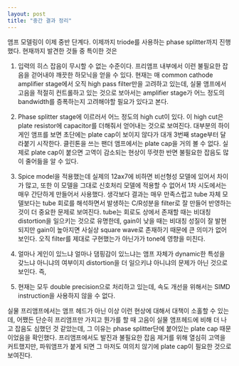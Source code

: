 ```yaml
---
layout: post
title: "중간 결과 정리"
---
```



앰프 모델링이 이제 중반 단계다. 이제까지 triode를 사용하는 phase splitter까지 진행했다. 현재까지 발견한 것들 중 특이한 것은




1) 입력의 히스 잡음이 무시할 수 없는 수준이다. 프리앰프 내부에서 이런 불필요한 잡음을 걷어내야 깨끗한 하모닉을 얻을 수 있다. 현재는 매 common cathode amplifier stage에서 오직 high pass filter만을 고려하고 있는데, 실물 앰프에서 고음을 적절히 컨트롤하고 있는 것으로 보아서는 amplifier stage가 어느 정도의 bandwidth를 증폭하는지 고려해야할 필요가 있다고 본다.




2) Phase splitter stage에 이르러서 어느 정도의 high cut이 있다. 이 high cut은 plate resistor에 capacitor를 더해줘서 얻어내는 것으로 보여진다. 대부분의 하이게인 앰프를 보면 초단에는 plate cap이 보이지 않다가 대개 3번째 stage부터 달라붙기 시작한다. 클린톤을 쓰는 팬더 앰프에서는 plate cap을 거의 볼 수 없다. 실제로 plate cap이 붙으면 고역이 감소되는 현상이 뚜렷한 반면 불필요한 잡음도 많이 줄어듦을 알 수 있다.




3) Spice model을 적용했는데 실제의 12ax7에 비하면 비선형성 모델에 있어서 차이가 많고, 또한 이 모델을 그대로 신호처리 모델에 적용할 수 없어서 1차 시도에서는 매우 간단하게 만들어서 사용했다. 생각보다 결과는 매우 만족스럽고 tube 자체 모델보다는 tube 회로를 해석하면서 발생하는 C/R성분을 filter로 잘 만들어 반영하는 것이 더 중요한 문제로 보여진다. tube는 회로도 상에서 존재할 때는 비대칭 distortion을 일으키는 것으로 유명한데, gain이 낮을 때는 비대칭 성질이 잘 발현되지만 gain이 높아지면 사실상 square wave로 존재하기 때문에 큰 의미가 없어보인다. 오직 filter를 제대로 구현했는가 아닌가가 tone에 영향을 미친다. 




4) 얼마나 게인이 있느냐 얼마나 댐핑감이 있느냐는 앰프 자체가 dynamic한 특성을 갖느냐 아니냐의 여부이지 distortion을 더 일으키냐 아니냐의 문제가 아닌 것으로 보인다. 즉, 




5) 현재는 모두 double precision으로 처리하고 있는데, 속도 개선을 위해서는 SIMD instruction을 사용하지 않을 수 없다. 




실물 프리앰프에서는 앰프 헤드가 아닌 이상 이런 현상에 대해서 대책이 소홀할 수 있는데, 어쨌든 단순히 프리앰프만 가지고 뭔가를 할 때 고음이 실물 앰프헤드에 비해 더 나고 잡음도 심했던 것 같았는데, 그 이유는 phase splitter단에 붙어있는 plate cap 때문이었음을 확인했다. 프리앰프에서도 발진과 불필요한 잡음 제거를 위해 열심히 고역을 커트했지만, 파워앰프가 붙게 되면 그 마저도 여의치 않기에 plate cap이 필요한 것으로 보여진다.











